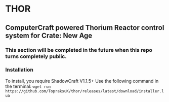 # THOR
## ComputerCraft powered Thorium Reactor control system for Crate: New Age
### This section will be completed in the future when this repo turns completely public.
### Installation
To install, you require ShadowCraft V1.1.5+
Use the following command in the terminal:
`wget run https://github.com/TopraksuK/thor/releases/latest/download/installer.lua`
